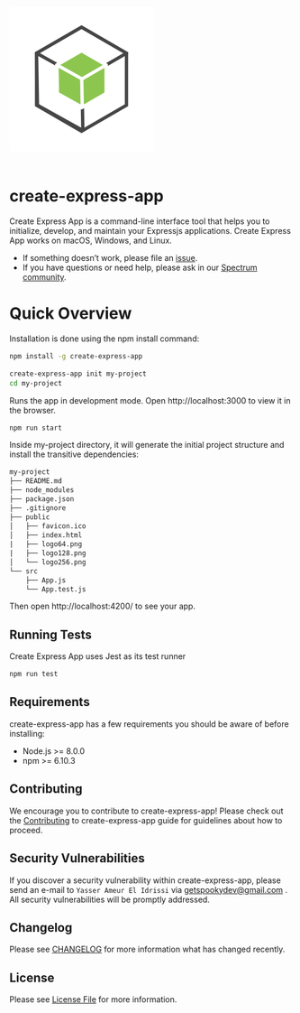 <img src="/docs/media/logo.png" alt="create-express-app" style="margin-bottom:20px;margin-top:20px" />

# create-express-app

Create Express App is a command-line interface tool that helps you to initialize, develop, and maintain your Expressjs applications.
Create Express App works on macOS, Windows, and Linux.<br>

- If something doesn’t work, please file an [issue](https://github.com/getspooky/create-express-app/issues).<br>
- If you have questions or need help, please ask in our [Spectrum community]().

# Quick Overview

Installation is done using the npm install command:

```sh
npm install -g create-express-app
```

```sh
create-express-app init my-project
cd my-project
```

Runs the app in development mode.
Open http://localhost:3000 to view it in the browser.

```sh
npm run start
```

Inside my-project directory, it will generate the initial project structure and install the transitive dependencies:

```
my-project
├── README.md
├── node_modules
├── package.json
├── .gitignore
├── public
│   ├── favicon.ico
│   ├── index.html
|   ├── logo64.png
|   ├── logo128.png
│   └── logo256.png
└── src
    ├── App.js
    └── App.test.js
```

Then open http://localhost:4200/ to see your app.

## Running Tests

Create Express App uses Jest as its test runner

```sh
npm run test
```

## Requirements

create-express-app has a few requirements you should be aware of before installing:

- Node.js >= 8.0.0
- npm >= 6.10.3

## Contributing

We encourage you to contribute to create-express-app! Please check out the [Contributing](/Contributing.md) to create-express-app guide for guidelines about how to proceed.

## Security Vulnerabilities

If you discover a security vulnerability within create-express-app, please send an e-mail to `Yasser Ameur El Idrissi` via getspookydev@gmail.com . All security vulnerabilities will be promptly addressed.

## Changelog

Please see [CHANGELOG](CHANGELOG.md) for more information what has changed recently.

## License

Please see [License File](LICENSE.md) for more information.
